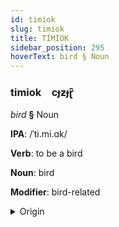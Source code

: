 ```yaml
---
id: timiok
slug: timiok
title: TİMİOK
sidebar_position: 295
hoverText: bird § Noun
---
```


### timiok&emsp;<span kind="abugida">cɟƶɟɽ̑</span>

*bird* **§** Noun

**IPA**: /ˈti.mi.ɑk/

**Verb**: to be a bird

**Noun**: bird

**Modifier**: bird-related

<details>
    <summary>Origin</summary>
    Greenlandic timmiaq /timjaq/<br/>
    <em>Eskaleut Language Family</em>
</details>